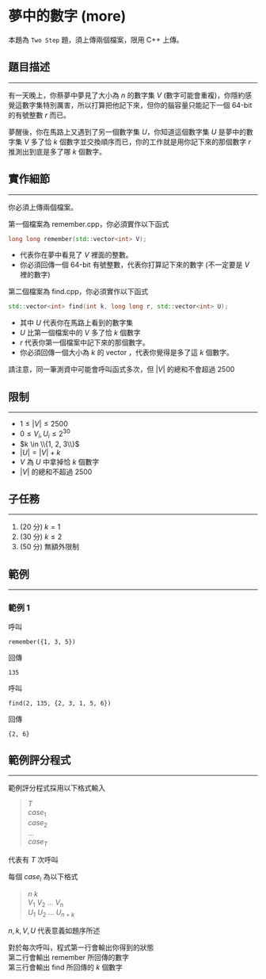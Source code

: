 # 夢中的數字 (more)
本題為 `Two Step` 題，須上傳兩個檔案，限用 C++ 上傳。

## 題目描述
----

有一天晚上，你蔡夢中夢見了大小為 $n$ 的數字集 $V$ (數字可能會重複)，你隱約感覺這數字集特別厲害，所以打算把他記下來，但你的腦容量只能記下一個 64-bit 的有號整數 $r$ 而已。

夢醒後，你在馬路上又遇到了另一個數字集 $U$，你知道這個數字集 $U$ 是夢中的數字集 $V$ 多了恰 $k$ 個數字並交換順序而已，你的工作就是用你記下來的那個數字 $r$ 推測出到底是多了哪 $k$ 個數字。


## 實作細節
----

你必須上傳兩個檔案。

第一個檔案為 remember.cpp，你必須實作以下函式
```cpp
long long remember(std::vector<int> V);
```
* 代表你在夢中看見了 $V$ 裡面的整數。
* 你必須回傳一個 64-bit 有號整數，代表你打算記下來的數字 (不一定要是 $V$ 裡的數字)


第二個檔案為 find.cpp，你必須實作以下函式
```cpp
std::vector<int> find(int k, long long r, std::vector<int> U);
```
* 其中 $U$ 代表你在馬路上看到的數字集
* $U$ 比第一個檔案中的 $V$ 多了恰 $k$ 個數字
* $r$ 代表你第一個檔案中記下來的那個數字。
* 你必須回傳一個大小為 $k$ 的 vector ，代表你覺得是多了這 $k$ 個數字。

請注意，同一筆測資中可能會呼叫函式多次，但 $|V|$ 的總和不會超過 $2500$


<div style="page-break-after: always"></div>

## 限制
----

* $1 \le |V| \le 2500$
* $0 \le V_i, U_i \le 2^{30}$
* $k \in \\{1, 2, 3\\}$
* $|U| = |V| + k$
* $V$ 為 $U$ 中拿掉恰 $k$ 個數字
* $|V|$ 的總和不超過 $2500$


## 子任務
----

1. (20 分) $k = 1$
2. (30 分) $k \le 2$
3. (50 分) 無額外限制




## 範例 
----

### 範例 1
呼叫
```
remember({1, 3, 5})
```
回傳
```
135
```
呼叫
```
find(2, 135, {2, 3, 1, 5, 6})
```
回傳
```
{2, 6}
```

<div style="page-break-after: always"></div>

## 範例評分程式
----

範例評分程式採用以下格式輸入



>$T$  
$case_1$  
$case_2$  
$...$  
$case_T$  


代表有 $T$ 次呼叫

每個 $case_i$ 為以下格式


> $n$ $k$  
> $V_1$ $V_2$ $...$ $V_n$  
> $U_1$ $U_2$ $...$ $U_{n+k}$

$n, k, V, U$ 代表意義如題序所述

對於每次呼叫，程式第一行會輸出你得到的狀態  
第二行會輸出 remember 所回傳的數字  
第三行會輸出 find 所回傳的 $k$ 個數字